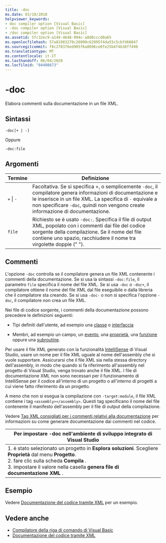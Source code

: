 ```yaml
---
title: -doc
ms.date: 03/10/2018
helpviewer_keywords:
- doc compiler option [Visual Basic]
- -doc compiler option [Visual Basic]
- /doc compiler option [Visual Basic]
ms.assetid: 5fc32ec9-a149-4648-994c-a8d0cccd0a65
ms.openlocfilehash: 57a81983278c26090c62995f4da55c5cbfd66047
ms.sourcegitcommit: f8c270376ed905f6a8896ce0fe25b4f4b38ff498
ms.translationtype: MT
ms.contentlocale: it-IT
ms.lasthandoff: 06/04/2020
ms.locfileid: "84408673"
---
```

# <a name="-doc"></a>-doc
Elabora commenti sulla documentazione in un file XML.  
  
## <a name="syntax"></a>Sintassi  
  
```console  
-doc[+ | -]  
```

Oppure  

```console
-doc:file  
```  
  
## <a name="arguments"></a>Argomenti  
  
|Termine|Definizione|  
|---|---|  
|`+` &#124; `-`|Facoltativa. Se si specifica +, o semplicemente `-doc`, il compilatore genera informazioni di documentazione e le inserisce in un file XML. La specifica di `-` equivale a non specificare `-doc`, quindi non vengono create informazione di documentazione.|  
|`file`|Richiesto se è usato `-doc:`. Specifica il file di output XML, popolato con i commenti dai file del codice sorgente della compilazione. Se il nome del file contiene uno spazio, racchiudere il nome tra virgolette doppie (" ").|  
  
## <a name="remarks"></a>Commenti  
 L'opzione `-doc` controlla se il compilatore genera un file XML contenente i commenti della documentazione. Se si usa la sintassi `-doc:file`, il parametro `file` specifica il nome del file XML. Se si usa `-doc` o `-doc+`, il compilatore ottiene il nome del file XML dal file eseguibile o dalla libreria che il compilatore sta creando. Se si usa `-doc-` o non si specifica l'opzione `-doc`, il compilatore non crea un file XML.  
  
 Nei file di codice sorgente, i commenti della documentazione possono precedere le definizioni seguenti:  
  
- Tipi definiti dall'utente, ad esempio una [classe](../../language-reference/statements/class-statement.md) o [interfaccia](../../language-reference/statements/interface-statement.md)  
  
- Membri, ad esempio un campo, un [evento](../../language-reference/statements/event-statement.md), una [proprietà](../../language-reference/statements/property-statement.md), una [funzione](../../language-reference/statements/function-statement.md) oppure una [subroutine](../../language-reference/statements/sub-statement.md).  
  
 Per usare il file XML generato con la funzionalità [IntelliSense](/visualstudio/ide/using-intellisense) di Visual Studio, usare un nome per il file XML uguale al nome dell'assembly che si vuole supportare. Assicurarsi che il file XML sia nella stessa directory dell'assembly, in modo che quando si fa riferimento all'assembly nel progetto di Visual Studio, venga trovato anche il file XML. I file di documentazione XML non sono necessari per il funzionamento di IntelliSense per il codice all'interno di un progetto o all'interno di progetti a cui viene fatto riferimento da un progetto.  
  
 A meno che non si esegua la compilazione con `-target:module`, il file XML contiene i tag `<assembly></assembly>`. Questi tag specificano il nome del file contenente il manifesto dell'assembly per il file di output della compilazione.  
  
 Vedere [Tag XML consigliati per i commenti relativi alla documentazione](../../language-reference/xmldoc/index.md) per informazioni su come generare documentazione dai commenti nel codice.  
  
|Per impostare -doc nell'ambiente di sviluppo integrato di Visual Studio|  
|---|  
|1. è stato selezionato un progetto in **Esplora soluzioni**. Scegliere **Proprietà** dal menu **Progetto**. <br />2. fare clic sulla scheda **Compila** .<br />3. impostare il valore nella casella **genera file di documentazione XML** .|  
  
## <a name="example"></a>Esempio  
 Vedere [Documentazione del codice tramite XML](../../programming-guide/program-structure/documenting-your-code-with-xml.md) per un esempio.  
  
## <a name="see-also"></a>Vedere anche

- [Compilatore della riga di comando di Visual Basic](index.md)
- [Documentazione del codice tramite XML](../../programming-guide/program-structure/documenting-your-code-with-xml.md)
